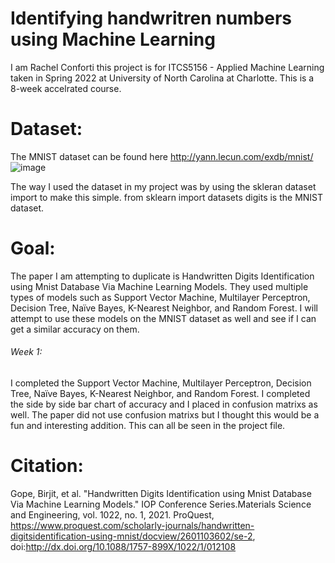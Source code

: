 
# Identifying handwritren numbers using Machine Learning
I am Rachel Conforti this project is for ITCS5156 - Applied Machine Learning taken in Spring 2022 at University of North Carolina at Charlotte. This is a 8-week accelrated course.

# Dataset:
The MNIST dataset can be found here http://yann.lecun.com/exdb/mnist/
![image](https://user-images.githubusercontent.com/50918318/151715870-646c140d-e907-48eb-9e58-72465c6e8499.png)

The way I used the dataset in my project was by using the skleran dataset import to make this simple.
  from sklearn import datasets
  digits is the MNIST dataset. 


# Goal:
The paper I am attempting to duplicate is Handwritten Digits Identification using Mnist Database Via Machine Learning Models. They used multiple types of models such as Support Vector Machine, Multilayer Perceptron, Decision Tree, Naïve Bayes, K-Nearest Neighbor, and Random Forest. I will attempt to use these models on the MNIST dataset as well and see if I can get a similar accuracy on them. 

###### Week 1:
I completed the Support Vector Machine, Multilayer Perceptron, Decision Tree, Naïve Bayes, K-Nearest Neighbor, and Random Forest. I completed the side by side bar chart of accuracy and I placed in confusion matrixs as well. The paper did not use confusion matrixs but I thought this would be a fun and interesting addition. This can all be seen in the project file.

# Citation:
Gope, Birjit, et al. "Handwritten Digits Identification using Mnist Database Via	Machine	Learning Models." IOP Conference Series.Materials Science and	Engineering, vol. 1022, no. 1, 2021. ProQuest, https://www.proquest.com/scholarly-journals/handwritten-digitsidentification-using-mnist/docview/2601103602/se-2,	doi:http://dx.doi.org/10.1088/1757-899X/1022/1/012108
